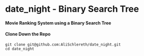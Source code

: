 # date_night - Binary Search Tree
#### Movie Ranking System using a Binary Search Tree 

#### Clone Down the Repo
```
git clone git@github.com:AliSchlereth/date_night.git
cd date_night
```

